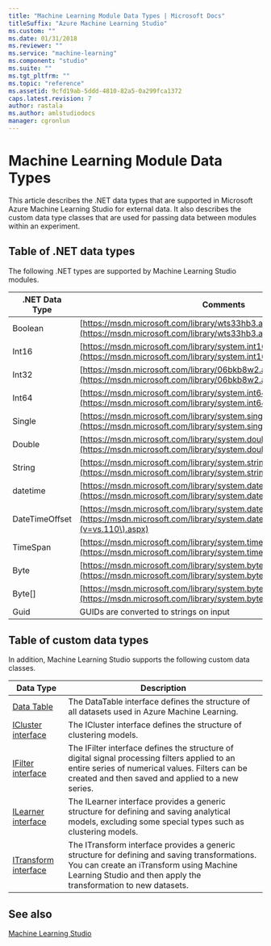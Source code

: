 ```yaml
---
title: "Machine Learning Module Data Types | Microsoft Docs"
titleSuffix: "Azure Machine Learning Studio"
ms.custom: ""
ms.date: 01/31/2018
ms.reviewer: ""
ms.service: "machine-learning"
ms.component: "studio"
ms.suite: ""
ms.tgt_pltfrm: ""
ms.topic: "reference"
ms.assetid: 9cfd19ab-5ddd-4810-82a5-0a299fca1372
caps.latest.revision: 7
author: rastala
ms.author: amlstudiodocs
manager: cgronlun
---
```

# Machine Learning Module Data Types

This article describes the .NET data types that are supported in Microsoft Azure Machine Learning Studio for external data. It also describes the custom data type classes that are used for passing data between modules within an experiment.

##  <a name="types"></a> Table of .NET data types

The following .NET types are supported by Machine Learning Studio modules.

|.NET Data Type|Comments|  
|--------------------|--------------|  
|Boolean|[https://msdn.microsoft.com/library/wts33hb3.aspx](https://msdn.microsoft.com/library/wts33hb3.aspx)|  
|Int16|[https://msdn.microsoft.com/library/system.int16(v=vs.110).aspx](https://msdn.microsoft.com/library/system.int16\(v=vs.110\).aspx)|  
|Int32|[https://msdn.microsoft.com/library/06bkb8w2.aspx](https://msdn.microsoft.com/library/06bkb8w2.aspx)|  
|Int64|[https://msdn.microsoft.com/library/system.int64.aspx](https://msdn.microsoft.com/library/system.int64.aspx)|  
|Single|[https://msdn.microsoft.com/library/system.single(v=vs.110).aspx](https://msdn.microsoft.com/library/system.single\(v=vs.110\).aspx)|  
|Double|[https://msdn.microsoft.com/library/system.double(v=vs.110).aspx](https://msdn.microsoft.com/library/system.double\(v=vs.110\).aspx)|  
|String|[https://msdn.microsoft.com/library/system.string(v=vs.110).aspx](https://msdn.microsoft.com/library/system.string\(v=vs.110\).aspx)|  
|datetime|[https://msdn.microsoft.com/library/system.datetime(v=vs.110).aspx](https://msdn.microsoft.com/library/system.datetime\(v=vs.110\).aspx)|  
|DateTimeOffset|[https://msdn.microsoft.com/library/system.datetimeoffset(v=vs.110).aspx](https://msdn.microsoft.com/library/system.datetimeoffset\(v=vs.110\).aspx)|  
|TimeSpan|[https://msdn.microsoft.com/library/system.timespan(v=vs.110).aspx](https://msdn.microsoft.com/library/system.timespan\(v=vs.110\).aspx)|  
|Byte|[https://msdn.microsoft.com/library/system.byte(v=vs.110).aspx](https://msdn.microsoft.com/library/system.byte\(v=vs.110\).aspx)|  
|Byte[]|[https://msdn.microsoft.com/library/system.byte.aspx](https://msdn.microsoft.com/library/system.byte.aspx)|  
|Guid|GUIDs are converted to strings on input|  

## Table of custom data types

In addition, Machine Learning Studio supports the following custom data classes.  

|Data Type|Description|  
|---------------|-----------------|  
|[Data Table](data-table.md)|The DataTable interface defines the structure of all datasets used in Azure Machine Learning.|  
|[ICluster interface](icluster-interface.md)|The ICluster interface defines the structure of clustering models.|  
|[IFilter interface](ifilter-interface.md)|The IFilter interface defines the structure of digital signal processing filters applied to an entire series of numerical values. Filters can be created and then saved and applied to a new series.|  
|[ILearner interface](ilearner-interface.md)|The ILearner interface provides a generic structure for defining and saving analytical models, excluding some special types such as clustering models.|  
|[ITransform interface](itransform-interface.md)|The ITransform interface provides a generic structure for defining and saving transformations. You can create an iTransform using Machine Learning Studio and then apply the transformation to new datasets.|  

## See also

 [Machine Learning Studio](machine-learning-studio-algorithm-and-module-help.md)
